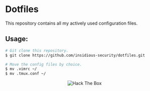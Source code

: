 # Dotfiles
This repository contains all my actively used configuration files.
## Usage:
```bash
# Git clone this repository.
$ git clone https://github.com/insidious-security/dotfiles.git

# Move the config files by choice.
$ mv .vimrc ~/
$ mv .tmux.conf ~/
```
<p align="center">
	<img src="http://www.hackthebox.eu/badge/image/234811" alt="Hack The Box">
</p>
